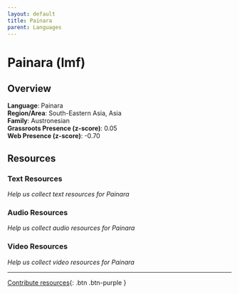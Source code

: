 ```yaml
---
layout: default
title: Painara
parent: Languages
---
```


# Painara (lmf)

## Overview

**Language**: Painara  
**Region/Area**: South-Eastern Asia, Asia  
**Family**: Austronesian  
**Grassroots Presence (z-score)**: 0.05  
**Web Presence (z-score)**: -0.70  

## Resources

### Text Resources
*Help us collect text resources for Painara*

### Audio Resources
*Help us collect audio resources for Painara*

### Video Resources
*Help us collect video resources for Painara*

---

[Contribute resources](https://forms.office.com/e/1SfLJx3u1r){: .btn .btn-purple }
